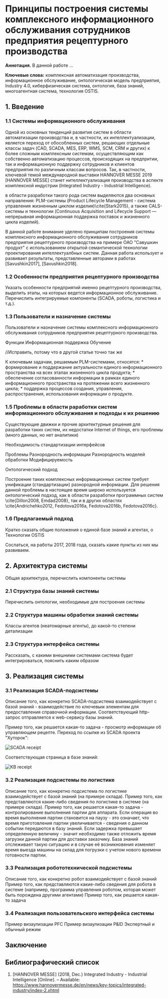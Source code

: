 # Принципы построения системы комплексного информационного обслуживания сотрудников предприятия рецептурного производства

**Аннотация.** В данной работе ...

**Ключевые слова:** комплексная автоматизация производства, информационное обслуживание, онтологическая модель предприятия, Industry 4.0, киберфизическая система, онтология, база знаний, многоагентная система, технология OSTIS.

## 1. Введение

### 1.1 Системы информационного обслуживания

Одной из основных тенденций развития систем в области автоматизации производства и, в частности, их интеллектуализации, является переход от обособленных систем, решающих отдельные классы задач (CAD, SCADA, MES, ERP, WMS, SCM, CRM и других) к более сложным комплексным системам, осуществляющим как собственно автоматизацию процессов, происходящих на предпритии, так и информационную поддержку сотрудников и клиентов предприятия по различным классам вопросов. Так, в частности, ключевой темой международной выставки HANNOVER MESSE 2019 [HANNOVER MESSE] станет нителлектуализация производства в аспекте комплексной индустрии (Integrated Industry - Industrial Intelligence).

в области разработки такого рода систем выделяются два основных направления: PLM-системы (Product Lifecycle Management - система управления жизненным циклом изделия)\cite{Stark2015}, а также CALS-системы и технологии (Continuous Acquisition and Lifecycle Support — непрерывная информационная поддержка поставок и жизненного цикла изделий).

В данной работе внимание уделено принципам построения системы комплексного информационного обслуживания сотрудников предприятия рецептурного производства на  примере ОАО "Савушкин продукт" с использованием открытой семантической технологии проектирования интеллектуалбных систем. Данная работа использует и развивает результаты, представленные авторами в работах [Savushkin2017], [Savushkin2018].

### 1.2 Особенности предприятия рецептурного производства
Указать особенности предприятий именно рецептурного производства, выделить этапы, на которых ведется информационное обслуживание. Перечислить интегрируемые компоненты (SCADA, роботы, логистика и т.д.).

### 1.3 Пользователи и назначение системы
Пользователи и назначение системы комплексного информационного обслуживания сотрудников предприятия рецептурного производства.

Функции
Информационная поддержка
Обучение

//Исправить, потому что в другой статье точно так же

К ключевым задачам, решаемым PLM-системами, относятся:
    * формирование и поддержание актуальности единого информационного пространства на всех этапах жизненного цикла продукта;
    * обеспечение согласованности информации в рамках единого информационного пространства на протяжении всего жизненного цикла;
    * поддержка процессов создания, управления, распространения, использования информации о продукте.

### 1.5 Проблемы в области раработки систем информационного обслуживания и подходы к их решению
Существующие движки и прочие архитектурные решения для разработки таких систем, их недостатки
Internet of things, его проблемы (много данных, но нет аналитики)

Необходимость стандартизации интерфейсов

Проблемы
Разнородность информации
Разнородность моделей обработки
Модифицируемость

Онтологический подход

Построение таких комплексных информационных систем требует унификации (стандартизации) разнородной информации. Для решения данной проблемы в настоящее время широко используется онтологический подход, как в области разработки программных систем \cite{Dillon2008, Emdad2008}, так и в других областях \cite{Andrichehko2012, Fedotova2016a, Fedotova2016b, Fedotova2016c}.


### 1.6 Предлагаемый подход
Кратко сказать общие положения о единой базе знаний и агентах, о Технологии OSTIS

Сослаться, на работы 2017, 2018 года, сказать какие пункты из них мы развиваем.

## 2. Архитектура системы
Общая архитектура, перечислить компоненты системы

### 2.1 Структура базы знаний системы
Перечислить онтологии, необходимые для построения системы

### 2.2 Структура машины обработки знаний системы
Классы агентов (неатомарные агенты), до какой-то степени детализации

### 2.3 Структура интерфейса системы
Рассказать, с какими внешними системами система будет интегрироваться, пояснить каким образом

## 3. Реализация системы

### 3.1 Реализация SCADA-подсистемы
Описание того, как конкретно SCADA-подсистема взаимодействует с базой знаний - взаимодействие по ключевым элементам для предоставления справочной информации. Соответствующий http-запрос отправляется к web-сервису базы знаний.

Пример того, как решается какая-то задача - просмотр информации об управляющем рецепте. Переход по ссылке из SCADA проекта "Хуторок":

![SCADA receipt](images/SCADA_receipt.png "Рисунок - Переход по ссылки из SCADA проекта Хуторок")

Соответствующая страница в базе знаний:

![KB receipt](images/KB_receipt.png "Рисунок - Описание управляющего рецепта в базе знаний")

### 3.2 Реализация подсистемы по логистике
Описание того, как конкретно подсистема по логистике взаимодействует с базой знаний (на примере склада).
Пример того, как представляются какие-либо сведения по логистике в системе (на примере склада).
Пример того, как решается какая-то задача - контролирование выполнения партии для аппарата. Если операция во время выполнения партии становится на паузу - это означает, что время приготовления партии увеличивается - сведения о данном событии передаются в базу знаний. Если задержка превышает определенную величину - значит необходимо также отложить время загрузки данной партии для доставки заказчику. База знаний отслеживает такую ситуацию и в случае её возникновения изменяет время выезда машины на склад для погрузки с учетом нового времени готовности партии.

### 3.3 Реализация робототехнической подсистемы
Описание того, как конкретно робот взаимодействует с базой знаний
Пример того, как представляются какие-либо сведения для робота в системе (например, программа управления роботом, которая может быть порождена другими агентами)
Пример того, как решается какая-то задача

### 3.4 Реализация пользовательского интерфейса системы
Пример визаулизации PFC
Пример визаулизации P&ID
Экспертный и обычный режим

## Заключение

## Библиографический список

1. [HANNOVER MESSE] (2018, Dec.) Integrated Industry - Industrial Intelligence [Online]. – Available: https://www.hannovermesse.de/en/news/key-topics/integrated-industry/index-2.xhtml
